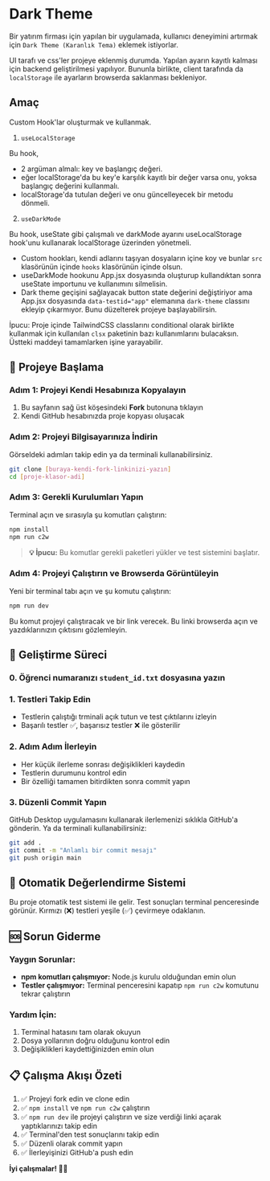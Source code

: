 # Dark Theme

Bir yatırım firması için yapılan bir uygulamada, kullanıcı deneyimini artırmak için `Dark Theme (Karanlık Tema)` eklemek istiyorlar.

UI tarafı ve css'ler projeye eklenmiş durumda. Yapılan ayarın kayıtlı kalması için backend geliştirilmesi yapılıyor. Bununla birlikte, client tarafında da `localStorage` ile ayarların browserda saklanması bekleniyor.

## Amaç

Custom Hook'lar oluşturmak ve kullanmak.

1. `useLocalStorage`

Bu hook,

- 2 argüman almalı: key ve başlangıç değeri.
- eğer localStorage'da bu key'e karşılık kayıtlı bir değer varsa onu, yoksa başlangıç değerini kullanmalı.
- localStorage'da tutulan değeri ve onu güncelleyecek bir metodu dönmeli.

2. `useDarkMode`

Bu hook, useState gibi çalışmalı ve darkMode ayarını useLocalStorage hook'unu kullanarak localStorage üzerinden yönetmeli.

- Custom hookları, kendi adlarını taşıyan dosyaların içine koy ve bunlar `src` klasörünün içinde `hooks` klasörünün içinde olsun.
- useDarkMode hookunu App.jsx dosyasında oluşturup kullandıktan sonra useState importunu ve kullanımını silmelisin.
- Dark theme geçişini sağlayacak button state değerini değiştiriyor ama App.jsx dosyasında `data-testid="app"` elemanına `dark-theme` classını ekleyip çıkarmıyor. Bunu düzelterek projeye başlayabilirsin.

İpucu: Proje içinde TailwindCSS classlarını conditional olarak birlikte kullanmak için kullanılan `clsx` paketinin bazı kullanımlarını bulacaksın. Üstteki maddeyi tamamlarken işine yarayabilir.

## 🚀 Projeye Başlama

### Adım 1: Projeyi Kendi Hesabınıza Kopyalayın

1. Bu sayfanın sağ üst köşesindeki **Fork** butonuna tıklayın
2. Kendi GitHub hesabınızda proje kopyası oluşacak

### Adım 2: Projeyi Bilgisayarınıza İndirin

Görseldeki adımları takip edin ya da terminali kullanabilirsiniz.

```bash
git clone [buraya-kendi-fork-linkinizi-yazın]
cd [proje-klasor-adi]
```

### Adım 3: Gerekli Kurulumları Yapın

Terminal açın ve sırasıyla şu komutları çalıştırın:

```bash
npm install
npm run c2w
```

> **💡 İpucu:** Bu komutlar gerekli paketleri yükler ve test sistemini başlatır.

### Adım 4: Projeyi Çalıştırın ve Browserda Görüntüleyin

Yeni bir terminal tabı açın ve şu komutu çalıştırın:

```bash
npm run dev
```

Bu komut projeyi çalıştıracak ve bir link verecek. Bu linki browserda açın ve yazdıklarınızın çıktısını gözlemleyin.

## 📝 Geliştirme Süreci

### 0. Öğrenci numaranızı `student_id.txt` dosyasına yazın 

### 1. Testleri Takip Edin

- Testlerin çalıştığı trminali açık tutun ve test çıktılarını izleyin
- Başarılı testler ✅, başarısız testler ❌ ile gösterilir

### 2. Adım Adım İlerleyin

- Her küçük ilerleme sonrası değişiklikleri kaydedin
- Testlerin durumunu kontrol edin
- Bir özelliği tamamen bitirdikten sonra commit yapın

### 3. Düzenli Commit Yapın

GitHub Desktop uygulamasını kullanarak ilerlemenizi sıklıkla GitHub'a gönderin.
Ya da terminali kullanabilirsiniz:

```bash
git add .
git commit -m "Anlamlı bir commit mesajı"
git push origin main
```

## 🧪 Otomatik Değerlendirme Sistemi

Bu proje otomatik test sistemi ile gelir. Test sonuçları terminal penceresinde görünür. Kırmızı (❌) testleri yeşile (✅) çevirmeye odaklanın.

## 🆘 Sorun Giderme

### Yaygın Sorunlar:

- **npm komutları çalışmıyor:** Node.js kurulu olduğundan emin olun
- **Testler çalışmıyor:** Terminal penceresini kapatıp `npm run c2w` komutunu tekrar çalıştırın

### Yardım İçin:

1. Terminal hatasını tam olarak okuyun
2. Dosya yollarının doğru olduğunu kontrol edin
3. Değişiklikleri kaydettiğinizden emin olun

## 📋 Çalışma Akışı Özeti

1. ✅ Projeyi fork edin ve clone edin
2. ✅ `npm install` ve `npm run c2w` çalıştırın
3. ✅ `npm run dev` ile projeyi çalıştırın ve size verdiği linki açarak yaptıklarınızı takip edin
4. ✅ Terminal'den test sonuçlarını takip edin
5. ✅ Düzenli olarak commit yapın
6. ✅ İlerleyişinizi GitHub'a push edin

**İyi çalışmalar! 🎨✨**
